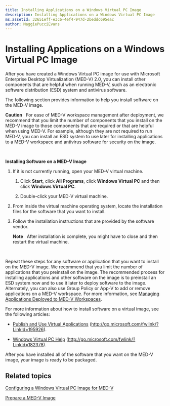 ```yaml
---
title: Installing Applications on a Windows Virtual PC Image
description: Installing Applications on a Windows Virtual PC Image
ms.assetid: 32651eff-e3c6-4ef4-947d-2beddc695eac
author: MaggiePucciEvans
---
```


# Installing Applications on a Windows Virtual PC Image


After you have created a Windows Virtual PC image for use with Microsoft Enterprise Desktop Virtualization (MED-V) 2.0, you can install other components that are helpful when running MED-V, such as an electronic software distribution (ESD) system and antivirus software.

The following section provides information to help you install software on the MED-V image.

**Caution**  
For ease of MED-V workspace management after deployment, we recommend that you limit the number of components that you install on the MED-V image to those components that are required or that are helpful when using MED-V. For example, although they are not required to run MED-V, you can install an ESD system to use later for installing applications to a MED-V workspace and antivirus software for security on the image.

 

**Installing Software on a MED-V Image**

1.  If it is not currently running, open your MED-V virtual machine.

    1.  Click **Start**, click **All Programs**, click **Windows Virtual PC** and then click **Windows Virtual PC**.

    2.  Double-click your MED-V virtual machine.

2.  From inside the virtual machine operating system, locate the installation files for the software that you want to install.

3.  Follow the installation instructions that are provided by the software vendor.

    **Note**  
    After installation is complete, you might have to close and then restart the virtual machine.

     

Repeat these steps for any software or application that you want to install on the MED-V image. We recommend that you limit the number of applications that you preinstall on the image. The recommended process for installing applications and other software on the image is to preinstall an ESD system now and to use it later to deploy software to the image. Alternately, you can also use Group Policy or App-V to add or remove applications on a MED-V workspace. For more information, see [Managing Applications Deployed to MED-V Workspaces](managing-applications-deployed-to-med-v-workspaces.md).

For more information about how to install software on a virtual image, see the following articles:

-   [Publish and Use Virtual Applications](http://go.microsoft.com/fwlink/?LinkId=195926) (http://go.microsoft.com/fwlink/?LinkId=195926).

-   [Windows Virtual PC Help](http://go.microsoft.com/fwlink/?LinkId=182378) (http://go.microsoft.com/fwlink/?LinkId=182378).

After you have installed all of the software that you want on the MED-V image, your image is ready to be packaged.

## Related topics


[Configuring a Windows Virtual PC Image for MED-V](configuring-a-windows-virtual-pc-image-for-med-v.md)

[Prepare a MED-V Image](prepare-a-med-v-image.md)

 

 





